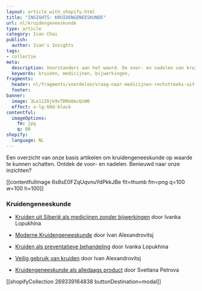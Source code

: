 ```yaml
---
layout: article_with_shopify.html
title: "INSIGHTS: KRUIDENGENEESKUNDE"
url: nl/kruidengeneeskunde
type: article
category: Ivan Chai
publish:
  author: Ivan's Insights
tags:
- collectie
meta:
  description: Voorstanders aan het woord. De voor- en nadelen van kruiden ten opzichte van medicijnen uit de farmaceutische industrie op een rij. Zowel het gebruik als de bijwerkingen worden besproken. Benieuwd naar onze inzichten?
  keywords: kruiden, medicijnen, bijwerkingen,
fragments:
  header: nl/fragments/voordelen/vraag-naar-medicijnen-rechstreeks-uit-de-natuur
  footer:
banner:
  image: 3Le11Z0jk9vTDMo8mcQzW0
  effect: o-lg-60d-black
contentful:
  imageOptions:
    fm: jpg
    q: 80
shopify:
  language: NL
---
```


Een overzicht van onze basis artikelen om kruidengeneeskunde op waarde te kunnen schatten. Ontdek de voor- en nadelen. Benieuwd naar onze inzichten?

[[contentfulImage 6s8sE0FZqUqvnuYdPkkJBe fit=thumb fm=png q=100 w=100 h=100]]

### Kruidengeneeskunde

* [Kruiden uit Siberië als medicijnen zonder bijwerkingen](/nl/kruiden-uit-siberie-als-medicijnen-zonder-bijwerkingen) door Ivanka Lopukhina

* [Moderne Kruidengeneeskunde](/nl/moderne-kruidengeneeskunde) door Ivan Alexandrovitsj

* [Kruiden als preventatieve behandeling](/nl/kruiden-als-preventatieve-behandeling) door Ivanka Lopukhina

* [Veilig gebruik van kruiden](/nl/veilig-gebruik-van-kruiden) door Ivan Alexandrovitsj

* [Kruidengeneeskunde als alledaags product](/nl/kruidengeneeskunde-als-alledaags-product) door Svetlana Petrova

[[shopifyCollection 269339164838 buttonDestination=modal]]
